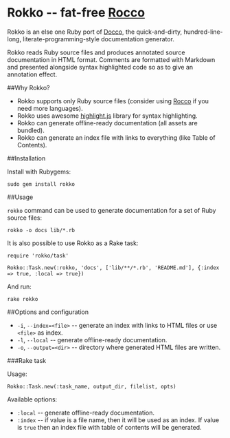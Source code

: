 Rokko -- fat-free [Rocco](http://rtomayko.github.com/rocco/)
=============================================================

Rokko is an else one Ruby port of [Docco](http://jashkenas.github.com/docco/),
the quick-and-dirty, hundred-line-long, literate-programming-style documentation generator.

Rokko reads Ruby source files and produces annotated source documentation in HTML format.
Comments are formatted with Markdown and presented alongside syntax highlighted code so as to give an annotation effect.

##Why Rokko?

* Rokko supports only Ruby source files (consider using [Rocco](http://rtomayko.github.com/rocco/)
  if you need more languages).
* Rokko uses awesome [highlight.js](http://softwaremaniacs.org/soft/highlight/en/) library for syntax highlighting.
* Rokko can generate offline-ready documentation (all assets are bundled).
* Rokko can generate an index file with links to everything (like Table of Contents).

##Installation

Install with Rubygems:

    sudo gem install rokko

##Usage

`rokko` command can be used to generate documentation for a set of Ruby source files:

    rokko -o docs lib/*.rb

It is also possible to use Rokko as a Rake task:

    require 'rokko/task'

    Rokko::Task.new(:rokko, 'docs', ['lib/**/*.rb', 'README.md'], {:index => true, :local => true})

And run:

    rake rokko

##Options and configuration

* `-i`, `--index=<file>` -- generate an index with links to HTML files or use `<file>` as index.
* `-l`, `--local` -- generate offline-ready documentation.
* `-o`, `--output=<dir>` -- directory where generated HTML files are written.

###Rake task

Usage:

    Rokko::Task.new(:task_name, output_dir, filelist, opts)

Available options:

* `:local` -- generate offline-ready documentation.
* `:index` -- if value is a file name, then it will be used as an index. If value is `true` then
  an index file with table of contents will be generated.


